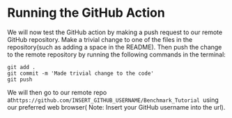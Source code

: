 # Running the GitHub Action

We will now test the GitHub action by making a push request to our remote GitHub repository. Make a trivial change to one of the files in the repository(such as adding a space in the README). Then push the change to the remote repository by running the following commands in the terminal: 

```   
git add .
git commit -m 'Made trivial change to the code'
git push
```   

We will then go to our remote repo at`https://github.com/INSERT_GITHUB_USERNAME/Benchmark_Tutorial `using our preferred web browser( Note: Insert your GitHub username into the url).
